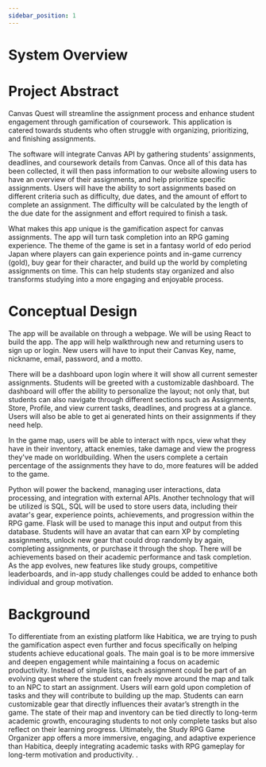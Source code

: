 ```yaml
---
sidebar_position: 1
---
```


# System Overview
# Project Abstract

Canvas Quest will streamline the assignment process and enhance student engagement through gamification of coursework. This application is catered towards students who often struggle with organizing, prioritizing, and finishing assignments. 

The software will integrate Canvas API  by gathering students’ assignments, deadlines, and coursework details from Canvas. Once all of this data has been collected, it will then pass information to our website allowing users to have an overview of their assignments, and help prioritize specific assignments. Users will have the ability to sort assignments based on different criteria such as difficulty, due dates, and the amount of effort to complete an assignment. The difficulty will be calculated by the length of the due date for the assignment and effort required to finish a task. 

What makes this app unique is the gamification aspect for canvas assignments. The app will turn task completion into an RPG gaming experience. The theme of the game is set in a fantasy world of edo period Japan where players can gain experience points and in-game currency (gold), buy gear for their character, and build up the world by completing assignments on time. This can help students stay organized and also transforms studying into a more engaging and enjoyable process.


# Conceptual Design 

The app will be available on through a webpage. We will be using React to build the app. The app will help walkthrough new and returning users to sign up or  login. New users will have to input their Canvas Key, name, nickname, email, password, and a motto.

There will be a dashboard upon login where it will show all current semester assignments. Students will be greeted with a customizable dashboard. The dashboard will offer the ability to personalize the layout; not only that, but students can also navigate through different sections such as Assignments, Store, Profile, and view current tasks, deadlines, and progress at a glance. Users will also be able to get ai generated hints on their assignments if they need help. 

In the game map, users will be able to interact with npcs, view what they have in their inventory, attack enemies, take damage and view the progress they've made on worldbuilding. When the users complete a certain percentage of the assignments they have to do, more features will be added to the game. 

Python will power the backend, managing user interactions, data processing, and integration with external APIs. Another technology that will be utilized is SQL, SQL will be used to store users data, including their avatar's gear, experience points, achievements, and progression within the RPG game. Flask will be used to manage this input and output from this database. Students will have an avatar that can earn XP by completing assignments, unlock new gear that could drop randomly by again, completing assignments, or purchase it through the shop. There will be achievements based on their academic performance and task completion. As the app evolves, new features like study groups, competitive leaderboards, and in-app study challenges could be added to enhance both individual and group motivation.


# Background

To differentiate from an existing platform like Habitica, we are trying to push the gamification aspect even further and focus specifically on helping students achieve educational goals. The main goal is to be more immersive and deepen engagement while maintaining a focus on academic productivity. Instead of simple lists, each assignment could be part of an evolving quest where the student can freely move around the map and talk to an NPC to start an assignment. Users will earn gold upon completion of tasks and they will contribute to building up the map. Students can earn customizable gear that directly influences their avatar’s strength in the game. The state of their map and inventory can be tied directly to long-term academic growth, encouraging students to not only complete tasks but also reflect on their learning progress. Ultimately, the Study RPG Game Organizer app offers a more immersive, engaging, and adaptive experience than Habitica, deeply integrating academic tasks with RPG gameplay for long-term motivation and productivity. 
.
